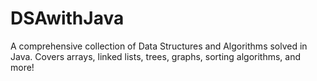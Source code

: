 # DSAwithJava
A comprehensive collection of Data Structures and Algorithms solved in Java. Covers arrays, linked lists, trees, graphs, sorting algorithms, and more!

